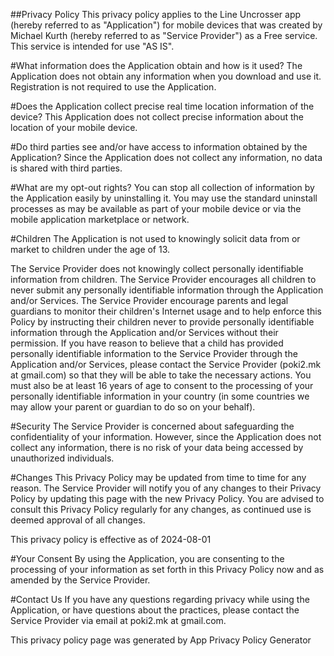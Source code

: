 ##Privacy Policy
This privacy policy applies to the Line Uncrosser app (hereby referred to as "Application") for mobile devices that was created by Michael Kurth (hereby referred to as "Service Provider") as a Free service. This service is intended for use "AS IS".


#What information does the Application obtain and how is it used?
The Application does not obtain any information when you download and use it. Registration is not required to use the Application.


#Does the Application collect precise real time location information of the device?
This Application does not collect precise information about the location of your mobile device.


#Do third parties see and/or have access to information obtained by the Application?
Since the Application does not collect any information, no data is shared with third parties.


#What are my opt-out rights?
You can stop all collection of information by the Application easily by uninstalling it. You may use the standard uninstall processes as may be available as part of your mobile device or via the mobile application marketplace or network.


#Children
The Application is not used to knowingly solicit data from or market to children under the age of 13.


The Service Provider does not knowingly collect personally identifiable information from children. The Service Provider encourages all children to never submit any personally identifiable information through the Application and/or Services. The Service Provider encourage parents and legal guardians to monitor their children's Internet usage and to help enforce this Policy by instructing their children never to provide personally identifiable information through the Application and/or Services without their permission. If you have reason to believe that a child has provided personally identifiable information to the Service Provider through the Application and/or Services, please contact the Service Provider (poki2.mk at gmail.com) so that they will be able to take the necessary actions. You must also be at least 16 years of age to consent to the processing of your personally identifiable information in your country (in some countries we may allow your parent or guardian to do so on your behalf).


#Security
The Service Provider is concerned about safeguarding the confidentiality of your information. However, since the Application does not collect any information, there is no risk of your data being accessed by unauthorized individuals.


#Changes
This Privacy Policy may be updated from time to time for any reason. The Service Provider will notify you of any changes to their Privacy Policy by updating this page with the new Privacy Policy. You are advised to consult this Privacy Policy regularly for any changes, as continued use is deemed approval of all changes.


This privacy policy is effective as of 2024-08-01


#Your Consent
By using the Application, you are consenting to the processing of your information as set forth in this Privacy Policy now and as amended by the Service Provider.


#Contact Us
If you have any questions regarding privacy while using the Application, or have questions about the practices, please contact the Service Provider via email at poki2.mk at gmail.com.

This privacy policy page was generated by App Privacy Policy Generator
